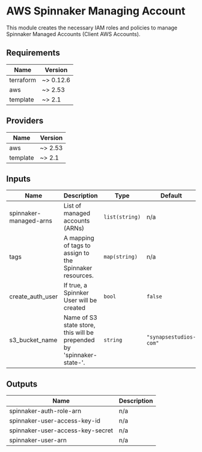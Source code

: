 # AWS Spinnaker Managing Account

This module creates the necessary IAM roles and policies to manage Spinnaker Managed Accounts (Client AWS Accounts).

<!-- BEGINNING OF PRE-COMMIT-TERRAFORM DOCS HOOK -->
## Requirements

| Name | Version |
|------|---------|
| terraform | ~> 0.12.6 |
| aws | ~> 2.53 |
| template | ~> 2.1 |

## Providers

| Name | Version |
|------|---------|
| aws | ~> 2.53 |
| template | ~> 2.1 |

## Inputs

| Name | Description | Type | Default | Required |
|------|-------------|------|---------|:--------:|
| spinnaker-managed-arns | List of managed accounts (ARNs) | `list(string)` | n/a | yes |
| tags | A mapping of tags to assign to the Spinnaker resources. | `map(string)` | n/a | yes |
| create\_auth\_user | If true, a Spinnker User will be created | `bool` | `false` | no |
| s3\_bucket\_name | Name of S3 state store, this will be prepended by 'spinnaker-state-'. | `string` | `"synapsestudios-com"` | no |

## Outputs

| Name | Description |
|------|-------------|
| spinnaker-auth-role-arn | n/a |
| spinnaker-user-access-key-id | n/a |
| spinnaker-user-access-key-secret | n/a |
| spinnaker-user-arn | n/a |

<!-- END OF PRE-COMMIT-TERRAFORM DOCS HOOK -->